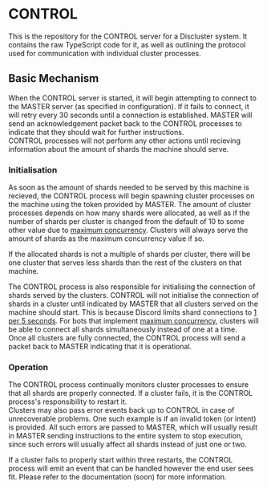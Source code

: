 # CONTROL

This is the repository for the CONTROL server for a Discluster system. It contains the raw TypeScript code for it, as well as outlining the protocol used for communication with individual cluster processes.

## Basic Mechanism

When the CONTROL server is started, it will begin attempting to connect to the MASTER server (as specified in configuration). If it fails to connect, it will retry every 30 seconds until a connection is established.
MASTER will send an acknowledgement packet back to the CONTROL processes to indicate that they should wait for further instructions.<br>
CONTROL processes will not perform any other actions until recieving information about the amount of shards the machine should serve.

### Initialisation

As soon as the amount of shards needed to be served by this machine is recieved, the CONTROL process will begin spawning cluster processes on the machine using the token provided by MASTER. The amount of cluster processes depends on how many shards were allocated, as well as if the number of shards per cluster is changed from the default of 10 to some other value due to [maximum concurrency](https://discord.com/developers/docs/topics/gateway#sharding-for-very-large-bots). Clusters will always serve the amount of shards as the maximum concurrency value if so.

If the allocated shards is not a multiple of shards per cluster, there will be one cluster that serves less shards than the rest of the clusters on that machine.

The CONTROL process is also responsible for initialising the connection of shards served by the clusters. CONTROL will not initialise the connection of shards in a cluster until indicated by MASTER that all clusters served on the machine should start. This is because Discord limits shard connections to [1 per 5 seconds](https://discord.com/developers/docs/topics/gateway#identifying). For bots that implement [maximum concurrency](https://discord.com/developers/docs/topics/gateway#sharding-for-very-large-bots), clusters will be able to connect all shards simultaneously instead of one at a time.<br>
Once all clusters are fully connected, the CONTROL process will send a packet back to MASTER indicating that it is operational.

### Operation

The CONTROL process continually monitors cluster processes to ensure that all shards are properly connected. If a cluster fails, it is the CONTROL process's responsibility to restart it.<br>
Clusters may also pass error events back up to CONTROL in case of unrecoverable problems. One such example is if an invalid token (or intent) is provided. All such errors are passed to MASTER, which will usually result in MASTER sending instructions to the entire system to stop execution, since such errors will usually affect all shards instead of just one or two.

If a cluster fails to properly start within three restarts, the CONTROL process will emit an event that can be handled however the end user sees fit. Please refer to the documentation (soon) for more information.